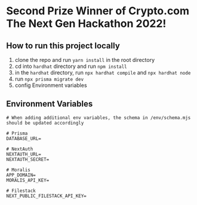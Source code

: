 # Second Prize Winner of Crypto.com The Next Gen Hackathon 2022!

## How to run this project locally

1. clone the repo and run `yarn install` in the root directory
2. cd into `hardhat` directory and run `npm install`
3. in the `hardhat` directory, run `npx hardhat compile` and `npx hardhat node`
4. run `npx prisma migrate dev`
5. config Environment variables

## Environment Variables
```
# When adding additional env variables, the schema in /env/schema.mjs should be updated accordingly

# Prisma
DATABASE_URL=

# NextAuth
NEXTAUTH_URL=
NEXTAUTH_SECRET=

# Moralis
APP_DOMAIN=
MORALIS_API_KEY=

# Filestack
NEXT_PUBLIC_FILESTACK_API_KEY=
```
